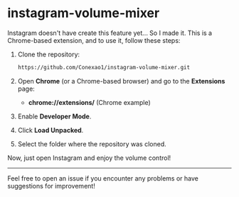 # instagram-volume-mixer

Instagram doesn't have create this feature yet... So I made it.
This is a Chrome-based extension, and to use it, follow these steps:

1. Clone the repository:
    ```bash
    https://github.com/Conexao1/instagram-volume-mixer.git
    ```

2. Open **Chrome** (or a Chrome-based browser) and go to the **Extensions** page:
    - **chrome://extensions/** (Chrome example)

3. Enable **Developer Mode**.

4. Click **Load Unpacked**.

5. Select the folder where the repository was cloned.
    
Now, just open Instagram and enjoy the volume control!

---

Feel free to open an issue if you encounter any problems or have suggestions for improvement!
